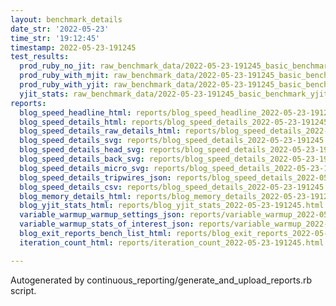 ```yaml
---
layout: benchmark_details
date_str: '2022-05-23'
time_str: '19:12:45'
timestamp: 2022-05-23-191245
test_results:
  prod_ruby_no_jit: raw_benchmark_data/2022-05-23-191245_basic_benchmark_prod_ruby_no_jit.json
  prod_ruby_with_mjit: raw_benchmark_data/2022-05-23-191245_basic_benchmark_prod_ruby_with_mjit.json
  prod_ruby_with_yjit: raw_benchmark_data/2022-05-23-191245_basic_benchmark_prod_ruby_with_yjit.json
  yjit_stats: raw_benchmark_data/2022-05-23-191245_basic_benchmark_yjit_stats.json
reports:
  blog_speed_headline_html: reports/blog_speed_headline_2022-05-23-191245.html
  blog_speed_details_html: reports/blog_speed_details_2022-05-23-191245.html
  blog_speed_details_raw_details_html: reports/blog_speed_details_2022-05-23-191245.raw_details.html
  blog_speed_details_svg: reports/blog_speed_details_2022-05-23-191245.svg
  blog_speed_details_head_svg: reports/blog_speed_details_2022-05-23-191245.head.svg
  blog_speed_details_back_svg: reports/blog_speed_details_2022-05-23-191245.back.svg
  blog_speed_details_micro_svg: reports/blog_speed_details_2022-05-23-191245.micro.svg
  blog_speed_details_tripwires_json: reports/blog_speed_details_2022-05-23-191245.tripwires.json
  blog_speed_details_csv: reports/blog_speed_details_2022-05-23-191245.csv
  blog_memory_details_html: reports/blog_memory_details_2022-05-23-191245.html
  blog_yjit_stats_html: reports/blog_yjit_stats_2022-05-23-191245.html
  variable_warmup_warmup_settings_json: reports/variable_warmup_2022-05-23-191245.warmup_settings.json
  variable_warmup_stats_of_interest_json: reports/variable_warmup_2022-05-23-191245.stats_of_interest.json
  blog_exit_reports_bench_list_html: reports/blog_exit_reports_2022-05-23-191245.bench_list.html
  iteration_count_html: reports/iteration_count_2022-05-23-191245.html

---
```

Autogenerated by continuous_reporting/generate_and_upload_reports.rb script.
